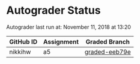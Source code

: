 # Autograder Status
Autograder last run at: November 11, 2018 at 13:20

| GitHub ID | Assignment | Graded Branch |
|-----------|------------|---------------|
| nikkihw | a5 | [graded-eeb79e](https://github.com/Fall2018COMP401-001/a5-nikkihw/tree/graded-eeb79e) | 
